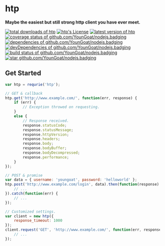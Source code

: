#	htp
__Maybe the easiest but still strong http client you have ever meet.__

[![total downloads of htp](https://img.shields.io/npm/dt/htp.svg)](https://www.npmjs.com/package/htp)
[![htp's License](https://img.shields.io/npm/l/htp.svg)](https://www.npmjs.com/package/htp)
[![latest version of htp](https://img.shields.io/npm/v/htp.svg)](https://www.npmjs.com/package/htp)
[![coverage status of github.com/YounGoat/nodejs.badging](https://img.shields.io/coveralls/YounGoat/nodejs.badging/master.svg)](https://coveralls.io/github/YounGoat/nodejs.badging2?branch=master)
[![dependencies of github.com/YounGoat/nodejs.badging](https://david-dm.org/YounGoat/nodejs.badging/status.svg)](https://david-dm.org/YounGoat/nodejs.badging)
[![devDependencies of github.com/YounGoat/nodejs.badging](https://david-dm.org/YounGoat/nodejs.badging/dev-status.svg)](https://david-dm.org/YounGoat/nodejs.badging?type=dev)
[![build status of github.com/YounGoat/nodejs.badging](https://travis-ci.org/YounGoat/nodejs.badging.svg?branch=master)](https://travis-ci.org/YounGoat/nodejs.badging)
[![star github.com/YounGoat/nodejs.badging](https://img.shields.io/github/stars/YounGoat/nodejs.badging.svg?style=social&label=Star)](https://github.com/YounGoat/nodejs.badging/stargazers)

##	Get Started

```javascript
var htp = requrie('htp');

// GET & callback
htp.get('http://www.example.com/', function(err, response) {
	if (err) {
		// Exception throwed on requesting.
	}
	else {
		// Response received.
		response.statusCode;
		response.statusMessage;
		response.httpVersion;
		response.headers;
		response.body;
		response.bodyBuffer;
		response.bodyDecompressed;
		response.performance;
	}
});

// POST & promise
var data = { username: 'youngoat', password: 'helloworld' };
htp.post('http://www.example.com/login', data).then(function(response) {
	// ...
}).catch(function(err) {
	// ...
});

// Customized settings.
var client = new htp({
	response_timeout: 1000
});
client.request('GET', 'http://www.example.com/', function(err, response) {
	// ...
});
```
